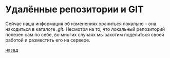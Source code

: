 # Удалённые репозитории и GIT

Сейчас наша информация об изменениях храниться локально – она находиться в каталоге *.git*. Несмотря на то, что локальный репозиторий полезен сам по себе, во многих случаях мы захотим поделиться своей работой и разместить его на сервере.

[назад](README.md)
